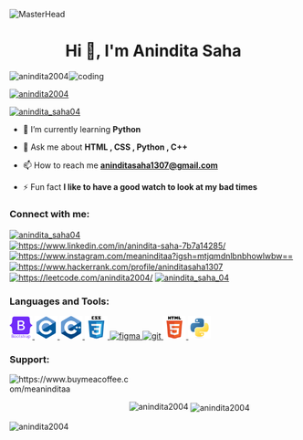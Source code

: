 ![MasterHead](https://1.bp.blogspot.com/-7A4WynwLsMw/XbBpCXG8fHI/AAAAAAAAMt4/uOa1bpLskYgrwGbllhSu2SDj_Mig8SXJQCLcBGAsYHQ/s1600/2000_600px.gif)
<h1 align="center">Hi 👋, I'm Anindita Saha</h1>
<img align="right" alt="coding" src="https://user-images.githubusercontent.com/74038190/236119160-976a0405-caa7-470c-9356-16d43402ea0a.gif" width="400">

<p align="left"> <img src="https://komarev.com/ghpvc/?username=anindita2004&label=Profile%20views&color=0e75b6&style=flat" alt="anindita2004" /> </p>

<p align="left"> <a href="https://github.com/ryo-ma/github-profile-trophy"><img src="https://github-profile-trophy.vercel.app/?username=anindita2004" alt="anindita2004" /></a> </p>

<p align="left"> <a href="https://twitter.com/anindita_saha04" target="blank"><img src="https://img.shields.io/twitter/follow/anindita_saha04?logo=twitter&style=for-the-badge" alt="anindita_saha04" /></a> </p>

- 🌱 I’m currently learning **Python**

- 💬 Ask me about **HTML , CSS , Python , C++**

- 📫 How to reach me **aninditasaha1307@gmail.com**

- ⚡ Fun fact **I like to have a good watch to look at my bad times**

<h3 align="left">Connect with me:</h3>
<p align="left">
<a href="https://twitter.com/anindita_saha04" target="blank"><img align="center" src="https://raw.githubusercontent.com/rahuldkjain/github-profile-readme-generator/master/src/images/icons/Social/twitter.svg" alt="anindita_saha04" height="30" width="40" /></a>
<a href="https://linkedin.com/in/https://www.linkedin.com/in/anindita-saha-7b7a14285/" target="blank"><img align="center" src="https://raw.githubusercontent.com/rahuldkjain/github-profile-readme-generator/master/src/images/icons/Social/linked-in-alt.svg" alt="https://www.linkedin.com/in/anindita-saha-7b7a14285/" height="30" width="40" /></a>
<a href="https://instagram.com/https://www.instagram.com/meaninditaa?igsh=mtjqmdnlbnbhowlwbw==" target="blank"><img align="center" src="https://raw.githubusercontent.com/rahuldkjain/github-profile-readme-generator/master/src/images/icons/Social/instagram.svg" alt="https://www.instagram.com/meaninditaa?igsh=mtjqmdnlbnbhowlwbw==" height="30" width="40" /></a>
<a href="https://www.hackerrank.com/https://www.hackerrank.com/profile/aninditasaha1307" target="blank"><img align="center" src="https://raw.githubusercontent.com/rahuldkjain/github-profile-readme-generator/master/src/images/icons/Social/hackerrank.svg" alt="https://www.hackerrank.com/profile/aninditasaha1307" height="30" width="40" /></a>
<a href="https://www.leetcode.com/https://leetcode.com/anindita2004/" target="blank"><img align="center" src="https://raw.githubusercontent.com/rahuldkjain/github-profile-readme-generator/master/src/images/icons/Social/leet-code.svg" alt="https://leetcode.com/anindita2004/" height="30" width="40" /></a>
<a href="https://auth.geeksforgeeks.org/user/anindita_saha_04" target="blank"><img align="center" src="https://raw.githubusercontent.com/rahuldkjain/github-profile-readme-generator/master/src/images/icons/Social/geeks-for-geeks.svg" alt="anindita_saha_04" height="30" width="40" /></a>
</p>

<h3 align="left">Languages and Tools:</h3>
<p align="left"> <a href="https://getbootstrap.com" target="_blank" rel="noreferrer"> <img src="https://raw.githubusercontent.com/devicons/devicon/master/icons/bootstrap/bootstrap-plain-wordmark.svg" alt="bootstrap" width="40" height="40"/> </a> <a href="https://www.cprogramming.com/" target="_blank" rel="noreferrer"> <img src="https://raw.githubusercontent.com/devicons/devicon/master/icons/c/c-original.svg" alt="c" width="40" height="40"/> </a> <a href="https://www.w3schools.com/cpp/" target="_blank" rel="noreferrer"> <img src="https://raw.githubusercontent.com/devicons/devicon/master/icons/cplusplus/cplusplus-original.svg" alt="cplusplus" width="40" height="40"/> </a> <a href="https://www.w3schools.com/css/" target="_blank" rel="noreferrer"> <img src="https://raw.githubusercontent.com/devicons/devicon/master/icons/css3/css3-original-wordmark.svg" alt="css3" width="40" height="40"/> </a> <a href="https://www.figma.com/" target="_blank" rel="noreferrer"> <img src="https://www.vectorlogo.zone/logos/figma/figma-icon.svg" alt="figma" width="40" height="40"/> </a> <a href="https://git-scm.com/" target="_blank" rel="noreferrer"> <img src="https://www.vectorlogo.zone/logos/git-scm/git-scm-icon.svg" alt="git" width="40" height="40"/> </a> <a href="https://www.w3.org/html/" target="_blank" rel="noreferrer"> <img src="https://raw.githubusercontent.com/devicons/devicon/master/icons/html5/html5-original-wordmark.svg" alt="html5" width="40" height="40"/> </a> <a href="https://www.python.org" target="_blank" rel="noreferrer"> <img src="https://raw.githubusercontent.com/devicons/devicon/master/icons/python/python-original.svg" alt="python" width="40" height="40"/> </a> </p>

<h3 align="left">Support:</h3>
<p><a href="https://www.buymeacoffee.com/https://www.buymeacoffee.com/meaninditaa"> <img align="left" src="https://cdn.buymeacoffee.com/buttons/v2/default-yellow.png" height="50" width="210" alt="https://www.buymeacoffee.com/meaninditaa" /></a></p><br><br>

<p><img align="left" src="https://github-readme-stats.vercel.app/api/top-langs?username=anindita2004&show_icons=true&locale=en&layout=compact" alt="anindita2004" /></p>

<p>&nbsp;<img align="center" src="https://github-readme-stats.vercel.app/api?username=anindita2004&show_icons=true&locale=en" alt="anindita2004" /></p>

<p><img align="center" src="https://github-readme-streak-stats.herokuapp.com/?user=anindita2004&" alt="anindita2004" /></p>
